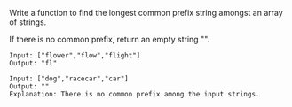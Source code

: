 Write a function to find the longest common prefix string amongst an array of strings.

If there is no common prefix, return an empty string "".

```
Input: ["flower","flow","flight"]
Output: "fl"

Input: ["dog","racecar","car"]
Output: ""
Explanation: There is no common prefix among the input strings.
```